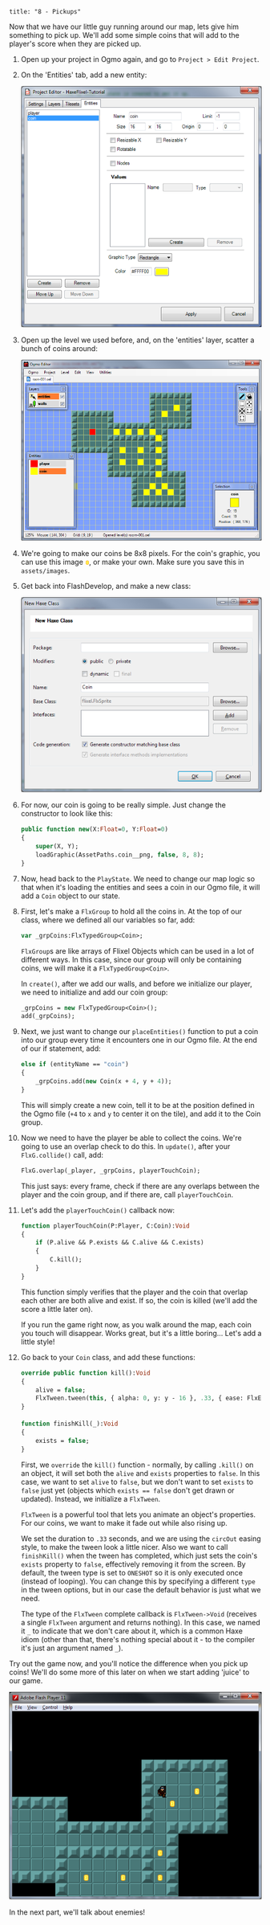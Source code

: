 ```
title: "8 - Pickups"
```

Now that we have our little guy running around our map, lets give him something to pick up. We'll add some simple coins that will add to the player's score when they are picked up.

1. Open up your project in Ogmo again, and go to `Project > Edit Project`.

2. On the 'Entities' tab, add a new entity:
	
	![](../images/01_tutorial/0014.png)

3. Open up the level we used before, and, on the 'entities' layer, scatter a bunch of coins around:

	![](../images/01_tutorial/0015.png)

4. We're going to make our coins be 8x8 pixels. For the coin's graphic, you can use this image ![](https://raw.githubusercontent.com/HaxeFlixel/flixel-demos/master/Tutorials/TurnBasedRPG/assets/images/coin.png), or make your own. Make sure you save this in `assets/images`.

5. Get back into FlashDevelop, and make a new class:

	![](../images/01_tutorial/0016.png)

6. For now, our coin is going to be really simple. Just change the constructor to look like this:

	```haxe
	public function new(X:Float=0, Y:Float=0) 
	{
		super(X, Y);
		loadGraphic(AssetPaths.coin__png, false, 8, 8);
	}
	```

7. Now, head back to the `PlayState`. We need to change our map logic so that when it's loading the entities and sees a coin in our Ogmo file, it will add a `Coin` object to our state.

8. First, let's make a `FlxGroup` to hold all the coins in. At the top of our class, where we defined all our variables so far, add:
	
	```haxe
	var _grpCoins:FlxTypedGroup<Coin>;
	```
	
	`FlxGroup`s are like arrays of Flixel Objects which can be used in a lot of different ways. In this case, since our group will only be containing coins, we will make it a `FlxTypedGroup<Coin>`.

	In `create()`, after we add our walls, and before we initialize our player, we need to initialize and add our coin group:

	```haxe
	_grpCoins = new FlxTypedGroup<Coin>();
	add(_grpCoins);
	```

9. Next, we just want to change our `placeEntities()` function to put a coin into our group every time it encounters one in our Ogmo file. At the end of our if statement, add:

	```haxe
	else if (entityName == "coin")
	{
		_grpCoins.add(new Coin(x + 4, y + 4));
	}
	```
	
	This will simply create a new coin, tell it to be at the position defined in the Ogmo file (`+4` to `x` and `y` to center it on the tile), and add it to the Coin group.

10. Now we need to have the player be able to collect the coins. We're going to use an overlap check to do this. In `update()`, after your `FlxG.collide()` call, add:

	```haxe
	FlxG.overlap(_player, _grpCoins, playerTouchCoin);
	```

	This just says: every frame, check if there are any overlaps between the player and the coin group, and if there are, call `playerTouchCoin`.

11. Let's add the `playerTouchCoin()` callback now:

	```haxe
	function playerTouchCoin(P:Player, C:Coin):Void
	{
		if (P.alive && P.exists && C.alive && C.exists)
		{
			C.kill();
		}
	}
	```

	This function simply verifies that the player and the coin that overlap each other are both alive and exist. If so, the coin is killed (we'll add the score a little later on).

	If you run the game right now, as you walk around the map, each coin you touch will disappear. Works great, but it's a little boring… Let's add a little style!

12. Go back to your `Coin` class, and add these functions:

	```haxe
	override public function kill():Void
	{
		alive = false;
		FlxTween.tween(this, { alpha: 0, y: y - 16 }, .33, { ease: FlxEase.circOut, onComplete: finishKill });
	}
	
	function finishKill(_):Void
	{
		exists = false;
	}
	```

	First, we `override` the `kill()` function - normally, by calling `.kill()` on an object, it will set both the `alive` and `exists` properties to `false`. In this case, we want to set `alive` to `false`, but we don't want to set `exists` to `false` just yet (objects which `exists == false` don't get drawn or updated). Instead, we initialize a `FlxTween`.

	`FlxTween` is a powerful tool that lets you animate an object's properties. For our coins, we want to make it fade out while also rising up.

	We set the duration to `.33` seconds, and we are using the `circOut` easing style, to make the tween look a little nicer. Also we want to call `finishKill()` when the tween has completed, which just sets the coin's `exists` property to `false`, effectively removing it from the screen. By default, the tween type is set to `ONESHOT` so it is only executed once (instead of looping). You can change this by specifying a different `type` in the tween options, but in our case the default behavior is just what we need. 
	
	The type of the `FlxTween` complete callback is `FlxTween->Void` (receives a single `FlxTween` argument and returns nothing). In this case, we named it `_` to indicate that we don't care about it, which is a common Haxe idiom (other than that, there's nothing special about it - to the compiler it's just an argument named `_`).

Try out the game now, and you'll notice the difference when you pick up coins! We'll do some more of this later on when we start adding 'juice' to our game.

![](../images/01_tutorial/0016b.png)

In the next part, we'll talk about enemies!
